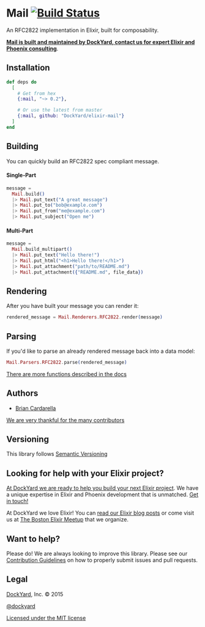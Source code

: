 # Mail [![Build Status](https://secure.travis-ci.org/DockYard/elixir-mail.svg?branch=master)](https://travis-ci.org/DockYard/elixir-mail)

An RFC2822 implementation in Elixir, built for composability.

**[Mail is built and maintained by DockYard, contact us for expert Elixir and Phoenix consulting](https://dockyard.com/phoenix-consulting)**.

## Installation

```elixir
def deps do
  [
    # Get from hex
    {:mail, "~> 0.2"},

    # Or use the latest from master
    {:mail, github: "DockYard/elixir-mail"}
  ]
end
```

## Building

You can quickly build an RFC2822 spec compliant message.

#### Single-Part

```elixir
message =
  Mail.build()
  |> Mail.put_text("A great message")
  |> Mail.put_to("bob@example.com")
  |> Mail.put_from("me@example.com")
  |> Mail.put_subject("Open me")
```

#### Multi-Part

```elixir
message =
  Mail.build_multipart()
  |> Mail.put_text("Hello there!")
  |> Mail.put_html("<h1>Hello there!</h1>")
  |> Mail.put_attachment("path/to/README.md")
  |> Mail.put_attachment({"README.md", file_data})
```

## Rendering

After you have built your message you can render it:

```elixir
rendered_message = Mail.Renderers.RFC2822.render(message)
```

## Parsing

If you'd like to parse an already rendered message back into
a data model:

```elixir
Mail.Parsers.RFC2822.parse(rendered_message)
```

[There are more functions described in the docs](https://hexdocs.pm/mail/Mail.html)

## Authors ##

* [Brian Cardarella](https://twitter.com/bcardarella)

[We are very thankful for the many contributors](https://github.com/dockyard/elixir-mail/graphs/contributors)

## Versioning ##

This library follows [Semantic Versioning](https://semver.org)

## Looking for help with your Elixir project? ##

[At DockYard we are ready to help you build your next Elixir project](https://dockyard.com/phoenix-consulting). We have a unique expertise
in Elixir and Phoenix development that is unmatched. [Get in touch!](https://dockyard.com/contact/hire-us)

At DockYard we love Elixir! You can [read our Elixir blog posts](https://dockyard.com/blog/categories/elixir)
or come visit us at [The Boston Elixir Meetup](https://www.meetup.com/Boston-Elixir/) that we organize.

## Want to help? ##

Please do! We are always looking to improve this library. Please see our
[Contribution Guidelines](https://github.com/dockyard/elixir-mail/blob/master/CONTRIBUTING.md)
on how to properly submit issues and pull requests.

## Legal ##

[DockYard](https://dockyard.com/), Inc. © 2015

[@dockyard](https://twitter.com/dockyard)

[Licensed under the MIT license](https://www.opensource.org/licenses/mit-license.php)
